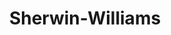 ---
title: "Sherwin-Williams"
url: /san-pedro-sula/sherwin-williams-avenida-junior/
shop: Farben
---